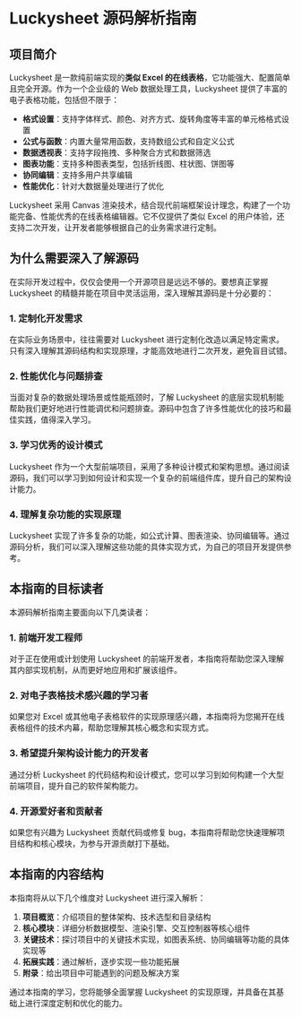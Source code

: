 # Luckysheet 源码解析指南

## 项目简介

Luckysheet 是一款纯前端实现的**类似 Excel 的在线表格**，它功能强大、配置简单且完全开源。作为一个企业级的 Web 数据处理工具，Luckysheet 提供了丰富的电子表格功能，包括但不限于：

-   **格式设置**：支持字体样式、颜色、对齐方式、旋转角度等丰富的单元格格式设置
-   **公式与函数**：内置大量常用函数，支持数组公式和自定义公式
-   **数据透视表**：支持字段拖拽、多种聚合方式和数据筛选
-   **图表功能**：支持多种图表类型，包括折线图、柱状图、饼图等
-   **协同编辑**：支持多用户共享编辑
-   **性能优化**：针对大数据量处理进行了优化

Luckysheet 采用 Canvas 渲染技术，结合现代前端框架设计理念，构建了一个功能完备、性能优秀的在线表格编辑器。它不仅提供了类似 Excel 的用户体验，还支持二次开发，让开发者能够根据自己的业务需求进行定制。

## 为什么需要深入了解源码

在实际开发过程中，仅仅会使用一个开源项目是远远不够的。要想真正掌握 Luckysheet 的精髓并能在项目中灵活运用，深入理解其源码是十分必要的：

### 1. 定制化开发需求

在实际业务场景中，往往需要对 Luckysheet 进行定制化改造以满足特定需求。只有深入理解其源码结构和实现原理，才能高效地进行二次开发，避免盲目试错。

### 2. 性能优化与问题排查

当面对复杂的数据处理场景或性能瓶颈时，了解 Luckysheet 的底层实现机制能帮助我们更好地进行性能调优和问题排查。源码中包含了许多性能优化的技巧和最佳实践，值得深入学习。

### 3. 学习优秀的设计模式

Luckysheet 作为一个大型前端项目，采用了多种设计模式和架构思想。通过阅读源码，我们可以学习到如何设计和实现一个复杂的前端组件库，提升自己的架构设计能力。

### 4. 理解复杂功能的实现原理

Luckysheet 实现了许多复杂的功能，如公式计算、图表渲染、协同编辑等。通过源码分析，我们可以深入理解这些功能的具体实现方式，为自己的项目开发提供参考。

## 本指南的目标读者

本源码解析指南主要面向以下几类读者：

### 1. 前端开发工程师

对于正在使用或计划使用 Luckysheet 的前端开发者，本指南将帮助您深入理解其内部实现机制，从而更好地应用和扩展该组件。

### 2. 对电子表格技术感兴趣的学习者

如果您对 Excel 或其他电子表格软件的实现原理感兴趣，本指南将为您揭开在线表格组件的技术内幕，帮助您理解其核心概念和实现方式。

### 3. 希望提升架构设计能力的开发者

通过分析 Luckysheet 的代码结构和设计模式，您可以学习到如何构建一个大型前端项目，提升自己的软件架构能力。

### 4. 开源爱好者和贡献者

如果您有兴趣为 Luckysheet 贡献代码或修复 bug，本指南将帮助您快速理解项目结构和核心模块，为参与开源贡献打下基础。

## 本指南的内容结构

本指南将从以下几个维度对 Luckysheet 进行深入解析：

1. **项目概览**：介绍项目的整体架构、技术选型和目录结构
2. **核心模块**：详细分析数据模型、渲染引擎、交互控制器等核心组件
3. **关键技术**：探讨项目中的关键技术实现，如图表系统、协同编辑等功能的具体实现等
4. **拓展实践**：通过解析，逐步实现一些功能拓展
5. **附录**：给出项目中可能遇到的问题及解决方案

通过本指南的学习，您将能够全面掌握 Luckysheet 的实现原理，并具备在其基础上进行深度定制和优化的能力。

